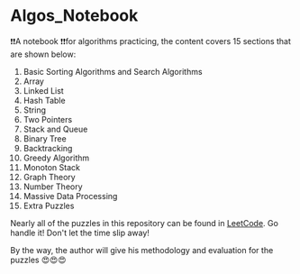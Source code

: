 # Algos_Notebook
:exclamation::exclamation:A notebook :exclamation::exclamation:for algorithms practicing, the content covers 15 sections that are shown below:
1. Basic Sorting Algorithms and Search Algorithms
2. Array
3. Linked List
4. Hash Table
5. String
6. Two Pointers
7. Stack and Queue
8. Binary Tree
9. Backtracking
10. Greedy Algorithm
11. Monoton Stack
12. Graph Theory
13. Number Theory
14. Massive Data Processing
15. Extra Puzzles

Nearly all of the puzzles in this repository can be found in [LeetCode](https://leetcode.com/). Go handle it! Don't let the time slip away!  
   
By the way, the author will give his methodology and evaluation for the puzzles :heart_eyes::heart_eyes::heart_eyes:
